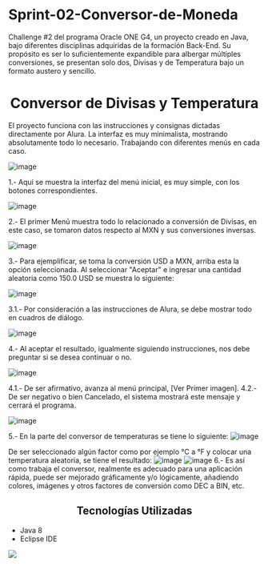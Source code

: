 # Sprint-02-Conversor-de-Moneda
Challenge #2 del programa Oracle ONE G4, un proyecto creado en Java, bajo diferentes disciplinas adquiridas de la formación Back-End. Su propósito es ser lo suficientemente expandible para albergar múltiples conversiones, se presentan solo dos, Divisas y de Temperatura bajo un formato austero y sencillo. 

<h1 align="center">Conversor de Divisas y Temperatura </h1>

El proyecto funciona con las instrucciones y consignas dictadas directamente por Alura. La interfaz es muy minimalista, mostrando absolutamente todo lo necesario. Trabajando con diferentes menús en cada caso.

![image](https://user-images.githubusercontent.com/111110959/232956725-6bc01207-61b0-42a7-ac4a-94a4fa886f88.png)

1.- Aquí se muestra la interfaz del menú inicial, es muy simple, con los botones correspondientes.

![image](https://user-images.githubusercontent.com/111110959/232957164-90a5f9fe-173b-4fd9-9a31-8719861cdb60.png)

2.- El primer Menú muestra todo lo relacionado a conversión de Divisas, en este caso, se tomaron datos respecto al MXN y sus conversiones inversas.

![image](https://user-images.githubusercontent.com/111110959/232957355-fe8f3db2-6b52-4031-903c-cbea2a13447a.png)

3.- Para ejemplificar, se toma la conversión USD a MXN, arriba esta la opción seleccionada. Al seleccionar "Aceptar" e ingresar una cantidad aleatoria como 150.0 USD se muestra lo siguiente:

![image](https://user-images.githubusercontent.com/111110959/232957609-28c61442-3c2e-4be6-b9d7-1101c6955742.png)

3.1.- Por consideración a las instrucciones de Alura, se debe mostrar todo en cuadros de diálogo.

![image](https://user-images.githubusercontent.com/111110959/232957666-8bd35521-49d7-46f4-9df7-5e4a665a552b.png)

4.- Al aceptar el resultado, igualmente siguiendo instrucciones, nos debe preguntar si se desea continuar o no.

![image](https://user-images.githubusercontent.com/111110959/232957933-7dd8baf5-a28b-4d09-84a6-c64289b7901c.png)

4.1.- De ser afirmativo, avanza al menú principal, [Ver Primer imagen].
4.2.- De ser negativo o bien Cancelado, el sistema mostrará este mensaje y cerrará el programa.

![image](https://user-images.githubusercontent.com/111110959/232958166-53e962c5-814d-46d3-aec9-b9f8b08f9fc7.png)

5.- En la parte del conversor de temperaturas se tiene lo siguiente:
![image](https://user-images.githubusercontent.com/111110959/232958296-e1e9e7e6-64a9-4e85-8579-9e5cda20a690.png)

De ser seleccionado algún factor como por ejemplo °C a °F y colocar una temperatura aleatoria, se tiene el resultado:
![image](https://user-images.githubusercontent.com/111110959/232958506-d145abed-264f-4e89-b42f-d5b5d3b3d9d7.png)
![image](https://user-images.githubusercontent.com/111110959/232958555-d5d2740b-6cc9-4b1d-ac40-339c112a1cba.png)
6.- Es así como trabaja el conversor, realmente es adecuado para una aplicación rápida, puede ser mejorado gráficamente y/o lógicamente, añadiendo colores, imágenes y otros factores de conversión como DEC a BIN, etc. 

<h2 align="center">Tecnologías Utilizadas </h2>

* Java 8
* Eclipse IDE

<p align="left">
<img src="https://img.shields.io/bower/l/bootstrap">
</p>
